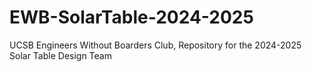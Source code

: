 # EWB-SolarTable-2024-2025
UCSB Engineers Without Boarders Club, Repository for the 2024-2025 Solar Table Design Team
